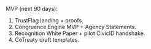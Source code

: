 MVP (next 90 days):
1) TrustFlag landing + proofs.
2) Congruence Engine MVP + Agency Statements.
3) Recognition White Paper + pilot CivicID handshake.
4) CoTreaty draft templates.